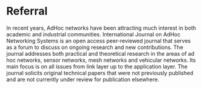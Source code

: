 # Referral
In recent years, AdHoc networks have been attracting much interest in both academic and industrial communities. International Journal on AdHoc Networking Systems is an  open access peer-reviewed journal that serves as a forum to discuss on ongoing research and new contributions. The journal addresses both practical and theoretical research in the areas of ad hoc networks, sensor networks, mesh networks and vehicular networks. Its main focus is on all issues from link layer up to the application layer. The journal solicits original technical papers that were not previously published and are not currently under review for publication elsewhere.
